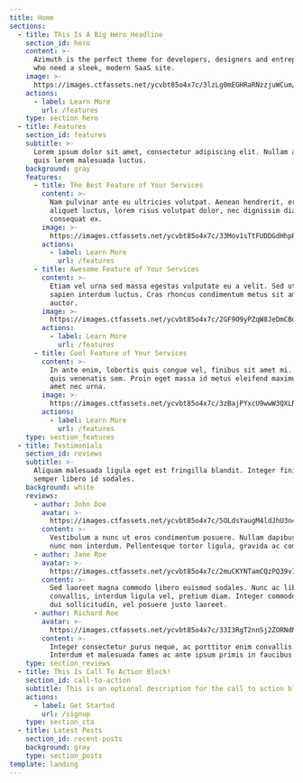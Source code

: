 ```yaml
---
title: Home
sections:
  - title: This Is A Big Hero Headline
    section_id: hero
    content: >-
      Azimuth is the perfect theme for developers, designers and entrepreneurs
      who need a sleek, modern SaaS site. 
    image: >-
      https://images.ctfassets.net/ycvbt85o4x7c/3lzLg0mEGHRaRNzzjuWCum/ce1ee985984e71f482aede3f225b58cc/hero.png
    actions:
      - label: Learn More
        url: /features
    type: section_hero
  - title: Features
    section_id: features
    subtitle: >-
      Lorem ipsum dolor sit amet, consectetur adipiscing elit. Nullam a metus
      quis lorem malesuada luctus.
    background: gray
    features:
      - title: The Best Feature of Your Services
        content: >-
          Nam pulvinar ante eu ultricies volutpat. Aenean hendrerit, eros sed
          aliquet luctus, lorem risus volutpat dolor, nec dignissim diam neque
          consequat ex.
        image: >-
          https://images.ctfassets.net/ycvbt85o4x7c/33Mov1sTtFUDDGdHhpReNa/7a865926c4f98b9b5ea29b5c43a894b7/feature1.png
        actions:
          - label: Learn More
            url: /features
      - title: Awesome Feature of Your Services
        content: >-
          Etiam vel urna sed massa egestas vulputate eu a velit. Sed ut nisl nec
          sapien interdum luctus. Cras rhoncus condimentum metus sit amet
          auctor.
        image: >-
          https://images.ctfassets.net/ycvbt85o4x7c/2GF9O9yPZqW8JeDmCBqlGn/08b15321d27026b4e78cf5619581c722/feature2.png
        actions:
          - label: Learn More
            url: /features
      - title: Cool Feature of Your Services
        content: >-
          In ante enim, lobortis quis congue vel, finibus sit amet mi. Aenean
          quis venenatis sem. Proin eget massa id metus eleifend maximus sit
          amet nec urna.
        image: >-
          https://images.ctfassets.net/ycvbt85o4x7c/3zBajPYxcU9wwW3QXLNbNf/90510e5101138c5463218edb87bd1d48/feature3.png
        actions:
          - label: Learn More
            url: /features
    type: section_features
  - title: Testimonials
    section_id: reviews
    subtitle: >-
      Aliquam malesuada ligula eget est fringilla blandit. Integer finibus
      semper libero id sodales. 
    background: white
    reviews:
      - author: John Doe
        avatar: >-
          https://images.ctfassets.net/ycvbt85o4x7c/5OLdsYaugM4ldJhU3n43dA/f96452bd306f7a3922d687ea029a2e18/review1.jpg
        content: >-
          Vestibulum a nunc ut eros condimentum posuere. Nullam dapibus quis
          nunc non interdum. Pellentesque tortor ligula, gravida ac commodo eu.
      - author: Jane Roe
        avatar: >-
          https://images.ctfassets.net/ycvbt85o4x7c/2muCKYNTamCQzPQ39v149i/addc05dbc27d7bdbd5e679b2c4cecc80/review2.jpg
        content: >-
          Sed laoreet magna commodo libero euismod sodales. Nunc ac libero
          convallis, interdum ligula vel, pretium diam. Integer commodo sem at
          dui sollicitudin, vel posuere justo laoreet.
      - author: Richard Roe
        avatar: >-
          https://images.ctfassets.net/ycvbt85o4x7c/33I3RgT2nnSj2ZORNdNxP4/5248fafd6e5d885e46f6307e81ec6e6b/review3.jpg
        content: >-
          Integer consectetur purus neque, ac porttitor enim convallis vitae.
          Interdum et malesuada fames ac ante ipsum primis in faucibus.
    type: section_reviews
  - title: This Is Call To Action Block!
    section_id: call-to-action
    subtitle: This is an optional description for the call to action block.
    actions:
      - label: Get Started
        url: /signup
    type: section_cta
  - title: Latest Posts
    section_id: recent-posts
    background: gray
    type: section_posts
template: landing
---
```


